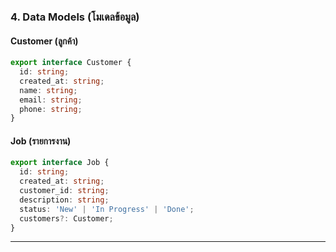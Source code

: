 ### **4. Data Models (โมเดลข้อมูล)**

#### **Customer (ลูกค้า)**

```ts
export interface Customer {
  id: string;
  created_at: string;
  name: string;
  email: string;
  phone: string;
}
```

#### **Job (รายการงาน)**

```ts
export interface Job {
  id: string;
  created_at: string;
  customer_id: string;
  description: string;
  status: 'New' | 'In Progress' | 'Done';
  customers?: Customer;
}
```

***
